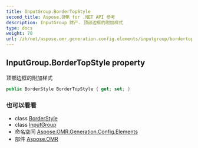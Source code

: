 ```yaml
---
title: InputGroup.BorderTopStyle
second_title: Aspose.OMR for .NET API 参考
description: InputGroup 财产. 顶部边框的附加样式
type: docs
weight: 70
url: /zh/net/aspose.omr.generation.config.elements/inputgroup/bordertopstyle/
---
```

## InputGroup.BorderTopStyle property

顶部边框的附加样式

```csharp
public BorderStyle BorderTopStyle { get; set; }
```

### 也可以看看

* class [BorderStyle](../../../aspose.omr.generation.config/borderstyle/)
* class [InputGroup](../)
* 命名空间 [Aspose.OMR.Generation.Config.Elements](../../inputgroup/)
* 部件 [Aspose.OMR](../../../)


